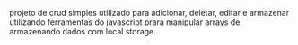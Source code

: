 projeto de crud simples utilizado para adicionar, deletar, editar e armazenar utilizando ferramentas do javascript prara manipular arrays de armazenando dados com local storage.